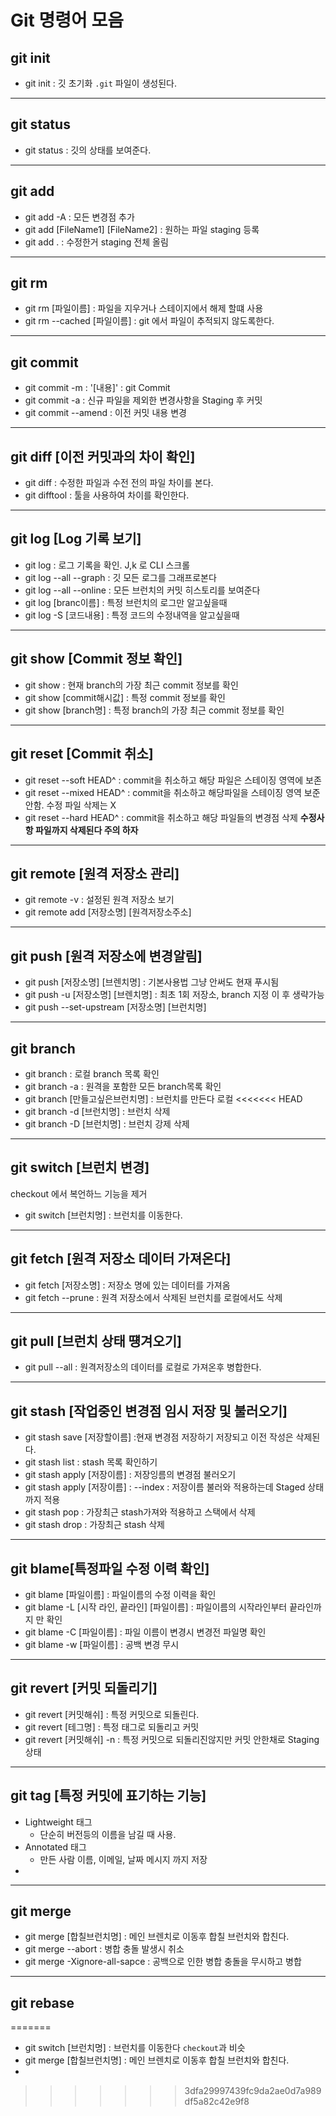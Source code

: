 # Git 명령어 모음
## git init
* git init : 깃 초기화 `.git` 파일이 생성된다.
 ---
## git status
* git status : 깃의 상태를 보여준다.
 ---
## git add
* git add -A : 모든 변경점 추가
* git add [FileName1] [FileName2] : 원하는 파일 staging 등록
* git add . : 수정한거 staging 전체 올림
---
## git rm
* git rm [파일이름] : 파일을 지우거나 스테이지에서 해제 할떄 사용
* git rm --cached [파일이름] : git 에서 파일이 추적되지 않도록한다.
---
## git commit
* git commit -m : '[내용]' : git Commit
* git commit -a : 신규 파일을 제외한 변경사항을 Staging 후 커밋
* git commit --amend : 이전 커밋 내용 변경

---
## git diff [이전 커밋과의 차이 확인]
* git diff : 수정한 파일과 수전 전의 파일 차이를 본다. 
* git difftool : 툴을 사용하여 차이를 확인한다.

---
## git log [Log 기록 보기]
* git log : 로그 기록을 확인. J,k 로 CLI 스크롤 
* git log --all --graph : 깃 모든 로그를 그래프로본다
* git log --all --online : 모든 브런치의 커밋 히스토리를 보여준다
* git log [branc이름] : 특정 브런치의 로그만 알고싶을때
* git log -S [코드내용] : 특정 코드의 수정내역을 알고싶을때

---
## git show [Commit 정보 확인]
* git show : 현재 branch의 가장 최근 commit 정보를 확인
* git show [commit해시값] : 특정 commit 정보를 확인
* git show [branch명] : 특정 branch의 가장 최근 commit 정보를 확인

---
## git reset [Commit 취소]
* git reset --soft HEAD^ : commit을 취소하고 해당 파일은 스테이징 영역에 보존
* git reset --mixed HEAD^ : commit을 취소하고 해당파일을 스테이징 영역 보준 안함. 수정 파일 삭제는 X
* git reset --hard HEAD^ : commit을 취소하고 해당 파일들의 변경점 삭제 **수정사항 파일까지 삭제된다 주의 하자**

---
## git remote [원격 저장소 관리]
* git remote -v : 설정된 원격 저장소 보기
* git remote add [저장소명] [원격저장소주소]

---
## git push [원격 저장소에 변경알림]
* git push [저장소명] [브렌치명] : 기본사용법 그냥 안써도 현재 푸시됨
* git push -u [저장소명] [브렌치명] : 최초 1회 저장소, branch 지정 이 후 생략가능
* git push --set-upstream [저장소명] [브런치명]

---
## git branch
* git branch : 로컬 branch 목록 확인
* git branch -a : 원격을 포함한 모든 branch목록 확인
* git branch [만들고싶은브런치명] : 브런치를 만든다 로컬
<<<<<<< HEAD
* git branch -d [브런치명] : 브런치 삭제
* git branch -D [브런치명] : 브런치 강제 삭제
  
---
## git switch [브런치 변경]
checkout 에서 복언하느 기능을 제거
* git switch [브런치명] : 브런치를 이동한다.

---
## git fetch [원격 저장소 데이터 가져온다]
* git fetch [저장소명] : 저장소 명에 있는 데이터를 가져옴
* git fetch --prune : 원격 저장소에서 삭제된 브런치를 로컬에서도 삭제

---
## git pull [브런치 상태 떙겨오기]
* git pull --all : 원격저장소의 데이터를 로컬로 가져온후 병합한다.

---
## git stash [작업중인 변경점 임시 저장 및 불러오기]
* git stash save [저장할이름] :현재 변경점 저장하기 저장되고 이전 작성은 삭제된다.
* git stash list : stash 목록 확인하기
* git stash apply [저장이름] : 저장잉름의 변경점 불러오기
* git stash apply [저장이름] : --index : 저장이름 불러와 적용하는데 Staged 상태까지 적용
* git stash pop : 가장최근 stash가져와 적용하고 스택에서 삭제
* git stash drop : 가장최근 stash 삭제

---
## git blame[특정파일 수정 이력 확인]
* git blame [파일이름] : 파일이름의 수정 이력을 확인
* git blame -L [시작 라인, 끝라인] [파일이름] : 파일이름의 시작라인부터 끝라인까지 만 확인
* git blame -C [파일이름] : 파일 이름이 변경시 변경전 파일명 확인
* git blame -w [파일이름] : 공백 변경 무시

---
## git revert [커밋 되돌리기]
* git revert [커밋해쉬] : 특정 커밋으로 되돌린다.
* git revert [테그명] : 특정 태그로 되돌리고 커밋
* git revert [커밋해쉬] -n : 특정 커밋으로 되돌리진않지만 커밋 안한채로 Staging 상태

---
## git tag [특정 커밋에 표기하는 기능]
* Lightweight 태그
  * 단순히 버전등의 이름을 남길 때 사용.
* Annotated 태그
  * 만든 사람 이름, 이메일, 날짜 메시지 까지 저장
* 
---
## git merge
* git merge [합칠브런치명] : 메인 브렌치로 이동후 합칠 브런치와 합친다.
* git merge --abort : 병합 충돌 발생시 취소
* git merge -Xignore-all-sapce : 공백으로 인한 병합 충돌을 무시하고 병합

---
## git rebase
=======
* git switch [브런치명] : 브런치를 이동한다  `checkout`과 비슷
* git merge [합칠브런치명] : 메인 브렌치로 이동후 합칠 브런치와 합친다.
* 
>>>>>>> 3dfa29997439fc9da2ae0d7a989df5a82c42e9f8
